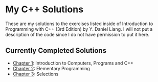# My C++ Solutions

These are my solutions to the exercises listed inside of Introduction to Programming with C++ (3rd Edition) by Y. Daniel Liang. I will not put a description of the code since I do not have permission to put it here.

## Currently Completed Solutions

- [Chapter 1](https://github.com/Kevin-Oudai/my_cpp_solutions/tree/main/chapter_01): Introduction to Computers, Programs and C++
- [Chapter 2](../my_cpp_solutions/chapter_02): Elementary Programming
- [Chapter 3](../chapter_03): Selections
